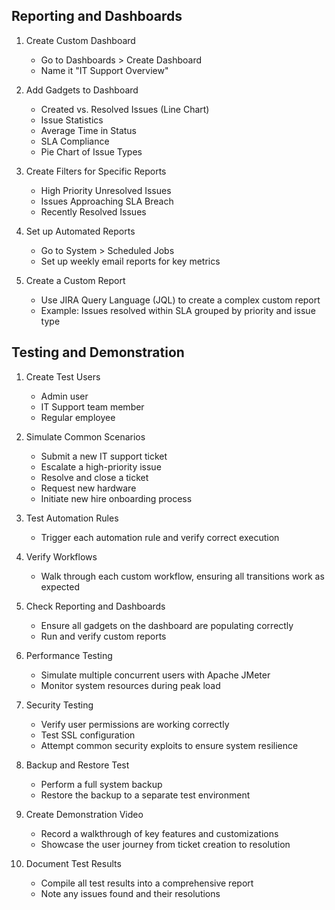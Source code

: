 ## Reporting and Dashboards ##

1. Create Custom Dashboard
   - Go to Dashboards > Create Dashboard
   - Name it "IT Support Overview"

2. Add Gadgets to Dashboard
   - Created vs. Resolved Issues (Line Chart)
   - Issue Statistics
   - Average Time in Status
   - SLA Compliance
   - Pie Chart of Issue Types

3. Create Filters for Specific Reports
   - High Priority Unresolved Issues
   - Issues Approaching SLA Breach
   - Recently Resolved Issues

4. Set up Automated Reports
   - Go to System > Scheduled Jobs
   - Set up weekly email reports for key metrics

5. Create a Custom Report
   - Use JIRA Query Language (JQL) to create a complex custom report
   - Example: Issues resolved within SLA grouped by priority and issue type

## Testing and Demonstration

1. Create Test Users
   - Admin user
   - IT Support team member
   - Regular employee

2. Simulate Common Scenarios
   - Submit a new IT support ticket
   - Escalate a high-priority issue
   - Resolve and close a ticket
   - Request new hardware
   - Initiate new hire onboarding process

3. Test Automation Rules
   - Trigger each automation rule and verify correct execution

4. Verify Workflows
   - Walk through each custom workflow, ensuring all transitions work as expected

5. Check Reporting and Dashboards
   - Ensure all gadgets on the dashboard are populating correctly
   - Run and verify custom reports

6. Performance Testing
   - Simulate multiple concurrent users with Apache JMeter
   - Monitor system resources during peak load

7. Security Testing
   - Verify user permissions are working correctly
   - Test SSL configuration
   - Attempt common security exploits to ensure system resilience

8. Backup and Restore Test
   - Perform a full system backup
   - Restore the backup to a separate test environment

9. Create Demonstration Video
   - Record a walkthrough of key features and customizations
   - Showcase the user journey from ticket creation to resolution

10. Document Test Results
    - Compile all test results into a comprehensive report
    - Note any issues found and their resolutions
